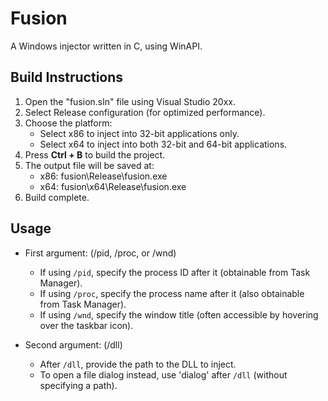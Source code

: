 # Fusion
A Windows injector written in C, using WinAPI.

## Build Instructions

1. Open the "fusion.sln" file using Visual Studio 20xx.
2. Select Release configuration (for optimized performance).
3. Choose the platform:
   - Select x86 to inject into 32-bit applications only.
   - Select x64 to inject into both 32-bit and 64-bit applications.
4. Press **Ctrl + B** to build the project.
5. The output file will be saved at:
   - x86: fusion\Release\fusion.exe
   - x64: fusion\x64\Release\fusion.exe
6. Build complete.

## Usage

- First argument: (/pid, /proc, or /wnd)
  - If using `/pid`, specify the process ID after it (obtainable from Task Manager).
  - If using `/proc`, specify the process name after it (also obtainable from Task Manager).
  - If using `/wnd`, specify the window title (often accessible by hovering over the taskbar icon).

- Second argument: (/dll)
  - After `/dll`, provide the path to the DLL to inject.
  - To open a file dialog instead, use 'dialog' after `/dll` (without specifying a path).
